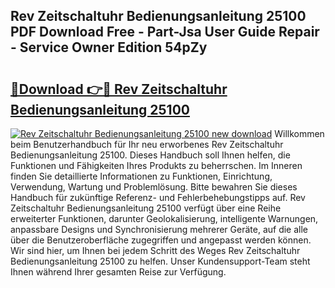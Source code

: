 ## Rev Zeitschaltuhr Bedienungsanleitung 25100 PDF Download Free - Part-Jsa User Guide Repair - Service Owner Edition 54pZy

# <h2><a href="http://df2abq0.blite.top/?on=Rev+Zeitschaltuhr+Bedienungsanleitung+25100">🔗Download 👉🔴 Rev Zeitschaltuhr Bedienungsanleitung 25100</a></h2>

[![Rev Zeitschaltuhr Bedienungsanleitung 25100 new download](https://i.imgur.com/lujVjoI.png)](http://df2abq0.blite.top/?on=Rev+Zeitschaltuhr+Bedienungsanleitung+25100)
Willkommen beim Benutzerhandbuch für Ihr neu erworbenes Rev Zeitschaltuhr Bedienungsanleitung 25100. Dieses Handbuch soll Ihnen helfen, die Funktionen und Fähigkeiten Ihres Produkts zu beherrschen. Im Inneren finden Sie detaillierte Informationen zu Funktionen, Einrichtung, Verwendung, Wartung und Problemlösung. Bitte bewahren Sie dieses Handbuch für zukünftige Referenz- und Fehlerbehebungstipps auf. Rev Zeitschaltuhr Bedienungsanleitung 25100 verfügt über eine Reihe erweiterter Funktionen, darunter Geolokalisierung, intelligente Warnungen, anpassbare Designs und Synchronisierung mehrerer Geräte, auf die alle über die Benutzeroberfläche zugegriffen und angepasst werden können. Wir sind hier, um Ihnen bei jedem Schritt des Weges Rev Zeitschaltuhr Bedienungsanleitung 25100 zu helfen. Unser Kundensupport-Team steht Ihnen während Ihrer gesamten Reise zur Verfügung.
